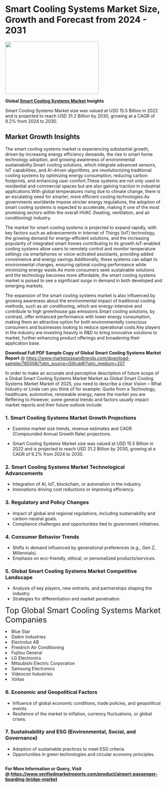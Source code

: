 <H1>Smart Cooling Systems Market Size, Growth and Forecast from 2024 - 2031</H1><img class="aligncenter size-medium wp-image-584254" src="https://thirdeyenews.in/wp-content/uploads/2024/09/Global-Market-Research-300x168.jpeg" alt="" width="300" height="168" /><p><strong>Global&nbsp;<a href="https://www.marketsizeandtrends.com/download-sample/780508/?utm_source=Github8j?utm_medium=207">Smart Cooling Systems Market</a> Insights</strong></p><p>Smart Cooling Systems Market size was valued at USD 15.5 Billion in 2022 and is projected to reach USD 31.2 Billion by 2030, growing at a CAGR of 9.2% from 2024 to 2030.</p><p><h2>Market Growth Insights</h2> <p>The smart cooling systems market is experiencing substantial growth, driven by increasing energy efficiency demands, the rise in smart home technology adoption, and growing awareness of environmental sustainability.Smart cooling solutions, which integrate advanced sensors, IoT capabilities, and AI-driven algorithms, are revolutionizing traditional cooling systems by optimizing energy consumption, reducing carbon footprints, and enhancing user comfort.These systems are not only used in residential and commercial spaces but are also gaining traction in industrial applications.With global temperatures rising due to climate change, there is an escalating need for smarter, more efficient cooling technologies.As governments worldwide impose stricter energy regulations, the adoption of smart cooling systems is expected to accelerate, making it one of the most promising sectors within the overall HVAC (heating, ventilation, and air conditioning) industry.</p> <p>The market for smart cooling systems is projected to expand rapidly, with key factors such as advancements in Internet of Things (IoT) technology, the growing demand for energy-efficient solutions, and the increasing popularity of integrated smart homes contributing to its growth.IoT-enabled cooling systems allow users to remotely control and monitor temperature settings via smartphones or voice-activated assistants, providing added convenience and energy savings.Additionally, these systems can adapt to environmental changes, ensuring optimal cooling performance while minimizing energy waste.As more consumers seek sustainable solutions and the technology becomes more affordable, the smart cooling systems market is poised to see a significant surge in demand in both developed and emerging markets.<p>The expansion of the smart cooling systems market is also influenced by growing awareness about the environmental impact of traditional cooling methods, such as air conditioning, which are energy-intensive and contribute to high greenhouse gas emissions.Smart cooling solutions, by contrast, offer enhanced performance with lower energy consumption, making them an attractive option for both environmentally conscious consumers and businesses looking to reduce operational costs.Key players in the industry are investing heavily in R&D to bring innovative solutions to market, further enhancing product offerings and broadening their application base.</p> <p><span class=""><strong>Download Full PDF Sample Copy of Global Smart Cooling Systems Market Report</strong> @ <a href="https://www.marketsizeandtrends.com/download-sample/780508/?utm_source=Github8j?utm_medium=207" target="_blank">https://www.marketsizeandtrends.com/download-sample/780508/?utm_source=Github8j?utm_medium=207</a></span></p><p>In order to make an accurate and perceptive description of future scope of a Global&nbsp;Smart Cooling Systems Market Market as Global&nbsp;Smart Cooling Systems Market Market of 2025, you need to describe a clear Vision &ndash; What Industry or Linda can you think of for example: Quote from a Technology, healthcare, automotive, renewable energy, name the market you are Reffering to.However, some general trends and factors usually impact market reports and their future outlook include:</p><h3>1.&nbsp;<strong>Smart Cooling Systems Market Growth Projections</strong></h3><ul><li>Examine market size trends, revenue estimates and CAGR (Compounded Annual Growth Rate) projections.</li><li><p>Smart Cooling Systems Market size was valued at USD 15.5 Billion in 2022 and is projected to reach USD 31.2 Billion by 2030, growing at a CAGR of 9.2% from 2024 to 2030.</p></li></ul><h3>2.&nbsp;<strong>Smart Cooling Systems Market Technological Advancements</strong></h3><ul><li>Integration of AI, IoT, blockchain, or automation in the industry.</li><li>Innovations driving cost reductions or improving efficiency.</li></ul><h3>3.&nbsp;<strong>Regulatory and Policy Changes</strong></h3><ul><li>Impact of global and regional regulations, including sustainability and carbon-neutral goals.</li><li>Compliance challenges and opportunities tied to government initiatives.</li></ul><h3>4.&nbsp;<strong>Consumer Behavior Trends</strong></h3><ul><li>Shifts in demand influenced by generational preferences (e.g., Gen Z, Millennials).</li><li>Emphasis on eco-friendly, ethical, or personalized products/services.</li></ul><h3>5.&nbsp;<strong>Global Smart Cooling Systems Market Competitive Landscape</strong></h3><ul><li>Analysis of key players, new entrants, and partnerships shaping the industry.</li><li>Strategies for differentiation and market penetration.</li></ul><p data-pm-slice="1 1 []"><span style="color: inherit; font-family: inherit; font-size: 25px;">Top Global Smart Cooling Systems Market Companies</span></p><div class="" data-test-id=""><p><li>Blue Star</li><li> Daikin Industries</li><li> Electrolux AB</li><li> Friedrich Air Conditioning</li><li> Fujitsu General</li><li> LG Electronics</li><li> Mitsubishi Electric Corporation</li><li> Samsung Electronics</li><li> Videocon Industries</li><li> Voltas</li></p></div><h3>6.&nbsp;<strong>Economic and Geopolitical Factors</strong></h3><ul><li>Influence of global economic conditions, trade policies, and geopolitical events.</li><li>Resilience of the market to inflation, currency fluctuations, or global crises.</li></ul><h3>7.&nbsp;<strong>Sustainability and ESG (Environmental, Social, and Governance)</strong></h3><ul><li>Adoption of sustainable practices to meet ESG criteria.</li><li>Opportunities in green technologies and circular economy principles.</li></ul><h2><strong style="font-size: 14px;">For More Information or Query, Visit @&nbsp;</strong><a style="background-color: #ffffff; font-size: 14px;" href="https://www.marketsizeandtrends.com/report/smart-cooling-systems-market/" target="_blank">https://www.verifiedmarketreports.com/product/airport-passenger-boarding-bridge-market</a></h2>
